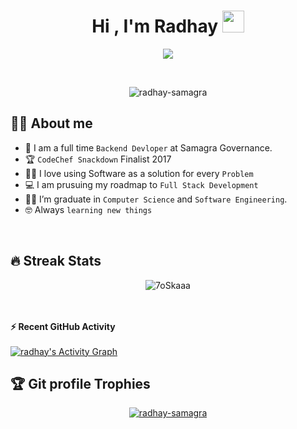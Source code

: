 <h1 align="center">Hi , I'm Radhay <img src="https://media.giphy.com/media/hvRJCLFzcasrR4ia7z/giphy.gif" width="35"></h1>
<p align="center">
  <a href="https://github.com/DenverCoder1/readme-typing-svg"><img src="https://readme-typing-svg.herokuapp.com?lines=Computer+Science+Enthusiast;Competitive+Programmer;DS%20|%20Algorithms%20|%20OOP%20;FOSSOLOGY;Platform Engineering;Always%20learning%20new%20things&center=true&width=500&height=50"></a>
</p>


<br>

<p align="center"> 
	<img src="https://komarev.com/ghpvc/?username=radhay-samagra&label=Profile%20views&color=0e75b6&style=plastic" alt="radhay-samagra" /> 
</p>


## :sassy_man:  About me
- :school: I am a full time `Backend Devloper` at Samagra Governance.
- :trophy: `CodeChef Snackdown` Finalist 2017
- :technologist: I love using Software as a solution for every `Problem`
- :computer: I am prusuing my roadmap to `Full Stack Development`
- :student: I’m graduate in `Computer Science` and `Software Engineering`.
- :nerd_face: Always `learning new things`

<br>

## 🔥 Streak Stats
<p align="center"><img src="https://github-readme-streak-stats.herokuapp.com/?user=radhay-samagra&theme=algolia" alt="7oSkaaa" /></p>

<br>
<br>

<summary><b>⚡ Recent GitHub Activity</b></summary>
  <br/>
   <a href="https://github.com/radhay-samagra"><img alt="radhay's Activity Graph" src="https://activity-graph.herokuapp.com/graph?username=radhay-samagra&custom_title=radhay's's%20Contribution%20Graph&theme=react-dark" /></a>
  <br/>
  
  ## :trophy: Git profile Trophies

<p align="center"> <a href="https://github.com/radhay-samagra/github-profile-trophy"><img src="https://github-profile-trophy.vercel.app/?username=radhay-samagra&theme=onedark&title=MultiLanguage,Commits,Issues,PullRequest,Repositories" alt="radhay-samagra" /></a> </p>

